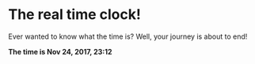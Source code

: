# The real time clock!

Ever wanted to know what the time is? Well, your journey is about to end!

**The time is Nov 24, 2017, 23:12**
